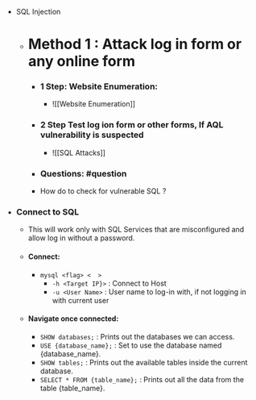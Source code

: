 - SQL Injection
	- # Method 1 : Attack log in form or any online form
	
		- ### 1 Step: Website Enumeration:
			- ![[Website Enumeration]]
	
		- ### 2 Step Test log ion form or other forms, If AQL vulnerability is suspected
			- ![[SQL Attacks]]
	
		- ### Questions: #question
		- How do to check for vulnerable SQL ?


- ### Connect to SQL
	- This will work only with SQL Services that are misconfigured and allow log in without a password.
	
	- #### Connect:
		- `mysql <flag> <  >`
			- `-h <Target IP}>` : Connect to Host
			- `-u <User Name>` : User name to log-in with, if not logging in with current user
			
	- #### Navigate once connected:
		- `SHOW databases;` : Prints out the databases we can access.
		- `USE {database_name};` : Set to use the database named {database_name}.
		- `SHOW tables;` : Prints out the available tables inside the current database. 
		- `SELECT * FROM {table_name};` : Prints out all the data from the table {table_name}.
		  